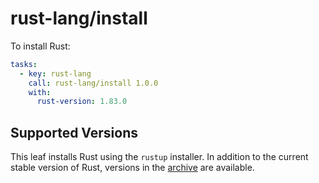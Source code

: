 # rust-lang/install

To install Rust:

```yaml
tasks:
  - key: rust-lang
    call: rust-lang/install 1.0.0
    with:
      rust-version: 1.83.0
```

## Supported Versions

This leaf installs Rust using the `rustup` installer. In addition to the current stable version of Rust,
versions in the [archive](https://forge.rust-lang.org/infra/archive-stable-version-installers.html) are
available.
